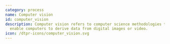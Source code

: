 ```yaml
---
category: process
name: Computer vision
id: computer_vision
description: Computer vision refers to computer science methodologies that
  enable computers to derive data from digital images or video. 
icon: /dtpr-icons/computer_vision.svg
---
```

